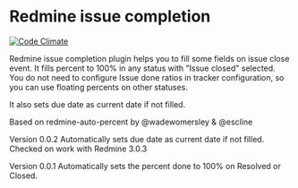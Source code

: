 # Redmine issue completion

[![Code Climate](https://codeclimate.com/github/insspb/redmine_issue_completion/badges/gpa.svg)](https://codeclimate.com/github/insspb/redmine_issue_completion)

Redmine issue completion plugin helps you to fill some fields on issue close event. 
It fills percent to 100% in any status with "Issue closed" selected. You do not need to configure Issue done ratios in tracker configuration, so you can use floating percents on other statuses.

It also sets due date as current date if not filled.

Based on redmine-auto-percent by @wadewomersley & @escline

Version 0.0.2
Automatically sets due date as current date if not filled.
Checked on work with Redmine 3.0.3

Version 0.0.1
Automatically sets the percent done to 100% on Resolved or Closed.
